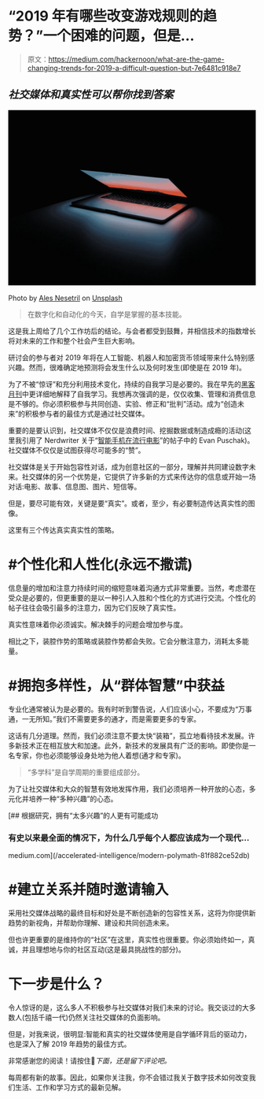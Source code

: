# “2019 年有哪些改变游戏规则的趋势？”一个困难的问题，但是…

> 原文：<https://medium.com/hackernoon/what-are-the-game-changing-trends-for-2019-a-difficult-question-but-7e6481c918e7>

## ***社交媒体和真实性可以帮你找到答案***

![](img/83d2b88e0d458f6760641f4548eee55e.png)

Photo by [Ales Nesetril](https://unsplash.com/photos/Im7lZjxeLhg?utm_source=unsplash&utm_medium=referral&utm_content=creditCopyText) on [Unsplash](https://unsplash.com/search/photos/technology?utm_source=unsplash&utm_medium=referral&utm_content=creditCopyText)

> 在数字化和自动化的今天，自学是掌握的基本技能。

这是我上周给了几个工作坊后的结论。与会者都受到鼓舞，并相信技术的指数增长将对未来的工作和整个社会产生巨大影响。

研讨会的参与者对 2019 年将在人工智能、机器人和加密货币领域带来什么特别感兴趣。然而，很难确定地预测将会发生什么以及何时发生(即使是在 2019 年)。

为了不被“惊讶”和充分利用技术变化，持续的自我学习是必要的。我在早先的[黑客月刊](https://hackernoon.com/education-is-the-key-to-a-better-future-but-6516903c547f)中更详细地解释了自我学习。我想再次强调的是，仅仅收集、管理和消费信息是不够的。你必须积极参与共同创造、实验、修正和“批判”活动。成为“创造未来”的积极参与者的最佳方式是通过社交媒体。

重要的是要认识到，社交媒体不仅仅是浪费时间、挖掘数据或制造成瘾的活动(这里我引用了 Nerdwriter 关于“[智能手机在流行电影](https://www.youtube.com/watch?v=PCWg6KJgjeI)”的帖子中的 Evan Puschak)。社交媒体不仅仅是试图获得尽可能多的“赞”。

社交媒体是关于开始包容性对话，成为创意社区的一部分，理解并共同建设数字未来。社交媒体的另一个优势是，它提供了许多新的方式来传达你的信息或开始一场对话:电影、故事、信息图、图片、短信等。

但是，要尽可能有效，关键是要“真实”。或者，至少，有必要制造传达真实性的图像。

这里有三个传达真实真实性的策略。

# **#个性化和人性化(永远不撒谎)**

信息量的增加和注意力持续时间的缩短意味着沟通方式非常重要。当然，考虑潜在受众是必要的，但更重要的是以一种引人入胜和个性化的方式进行交流。个性化的帖子往往会吸引最多的注意力，因为它们反映了真实性。

真实性意味着你必须诚实。解决棘手的问题会增加参与度。

相比之下，装腔作势的策略或装腔作势都会失败。它会分散注意力，消耗太多能量。

# **#拥抱多样性，从“群体智慧”中获益**

专业化通常被认为是必要的。我有时听到警告说，人们应该小心，不要成为“万事通，一无所知。”我们不需要更多的通才，而是需要更多的专家。

这话有几分道理。然而，我们必须注意不要太快“装箱”，孤立地看待技术发展。许多新技术正在相互放大和加速。此外，新技术的发展具有广泛的影响。即使你是一名专家，你也必须能够设身处地为他人着想(通才和专家)。

> “多学科”是自学周期的重要组成部分。

为了让社交媒体和大众的智慧有效地发挥作用，我们必须培养一种开放的心态，多元化并培养一种“多种兴趣”的心态。

[](/accelerated-intelligence/modern-polymath-81f882ce52db) [## 根据研究，拥有“太多兴趣”的人更有可能成功

### 有史以来最全面的情况下，为什么几乎每个人都应该成为一个现代…

medium.com](/accelerated-intelligence/modern-polymath-81f882ce52db) 

# **#建立关系并随时邀请输入**

采用社交媒体战略的最终目标和好处是不断创造新的包容性关系，这将为你提供新趋势的新视角，并帮助你理解、建设和共同创造未来。

但也许更重要的是维持你的“社区”在这里，真实性也很重要。你必须始终如一，真诚，并且理想地与你的社区互动(这是最具挑战性的部分)。

# **下一步是什么？**

令人惊讶的是，这么多人不积极参与社交媒体对我们未来的讨论。我交谈过的大多数人(包括千禧一代)仍然关注社交媒体的负面影响。

但是，对我来说，很明显:智能和真实的社交媒体使用是自学循环背后的驱动力，也是深入了解 2019 年趋势的最佳方式。

非常感谢您的阅读！请按住👏*下面，还是留下评论吧。*

每周都有新的故事。因此，如果你关注我，你不会错过我关于数字技术如何改变我们生活、工作和学习方式的最新见解。